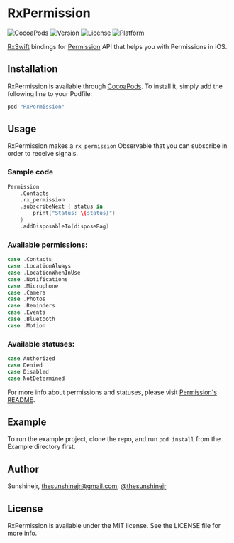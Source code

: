 # RxPermission

[![CocoaPods](https://img.shields.io/cocoapods/v/RxPermission.svg)](https://github.com/sunshinejr/RxPermission)
[![Version](https://img.shields.io/cocoapods/v/RxPermission.svg?style=flat)](http://cocoapods.org/pods/RxPermission)
[![License](https://img.shields.io/cocoapods/l/RxPermission.svg?style=flat)](http://cocoapods.org/pods/RxPermission)
[![Platform](https://img.shields.io/cocoapods/p/RxPermission.svg?style=flat)](http://cocoapods.org/pods/RxPermission)

[RxSwift](https://github.com/ReactiveX/RxSwift) bindings for [Permission](https://github.com/delba/Permission) API that helps you with Permissions in iOS.

## Installation

RxPermission is available through [CocoaPods](http://cocoapods.org). To install
it, simply add the following line to your Podfile:

```ruby
pod "RxPermission"
```

## Usage

RxPermission makes a `rx_permission` Observable that you can subscribe in order to receive signals.

### Sample code
```swift
Permission
    .Contacts
    .rx_permission
    .subscribeNext { status in
        print("Status: \(status)")
    }
    .addDisposableTo(disposeBag)
```

### Available permissions:
```swift
case .Contacts
case .LocationAlways  
case .LocationWhenInUse
case .Notifications  
case .Microphone      
case .Camera         
case .Photos
case .Reminders
case .Events          
case .Bluetooth
case .Motion
```

### Available statuses:
```swift
case Authorized
case Denied
case Disabled
case NotDetermined
```

For more info about permissions and statuses, please visit [Permission's README](https://github.com/delba/Permission#permission).

## Example

To run the example project, clone the repo, and run `pod install` from the Example directory first.

## Author

Sunshinejr, thesunshinejr@gmail.com, <a href="https://twitter.com/thesunshinejr">@thesunshinejr</a>

## License

RxPermission is available under the MIT license. See the LICENSE file for more info.
